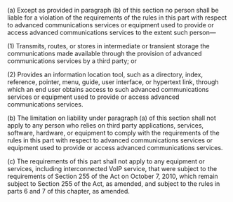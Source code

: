 (a) Except as provided in paragraph (b) of this section no person shall be liable for a violation of the requirements of the rules in this part with respect to advanced communications services or equipment used to provide or access advanced communications services to the extent such person—

(1) Transmits, routes, or stores in intermediate or transient storage the communications made available through the provision of advanced communications services by a third party; or

(2) Provides an information location tool, such as a directory, index, reference, pointer, menu, guide, user interface, or hypertext link, through which an end user obtains access to such advanced communications services or equipment used to provide or access advanced communications services.

(b) The limitation on liability under paragraph (a) of this section shall not apply to any person who relies on third party applications, services, software, hardware, or equipment to comply with the requirements of the rules in this part with respect to advanced communications services or equipment used to provide or access advanced communications services.

(c) The requirements of this part shall not apply to any equipment or services, including interconnected VoIP service, that were subject to the requirements of Section 255 of the Act on October 7, 2010, which remain subject to Section 255 of the Act, as amended, and subject to the rules in parts 6 and 7 of this chapter, as amended.

